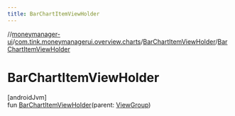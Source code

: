 ```yaml
---
title: BarChartItemViewHolder
---
```

//[moneymanager-ui](../../../index.html)/[com.tink.moneymanagerui.overview.charts](../index.html)/[BarChartItemViewHolder](index.html)/[BarChartItemViewHolder](-bar-chart-item-view-holder.html)



# BarChartItemViewHolder



[androidJvm]\
fun [BarChartItemViewHolder](-bar-chart-item-view-holder.html)(parent: [ViewGroup](https://developer.android.com/reference/kotlin/android/view/ViewGroup.html))




